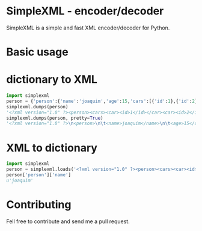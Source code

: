 SimpleXML - encoder/decoder
======================

SimpleXML is a simple and fast XML encoder/decoder for Python.

# Basic usage

# dictionary to XML

```python
import simplexml
person = {'person':{'name':'joaquim','age':15,'cars':[{'id':1},{'id':2}]}}
simplexml.dumps(person)
'<?xml version="1.0" ?><person><cars><car><id>1</id></car><car><id>2</id></car></cars><age>15</age><name>joaquim></name></person>'
simplexml.dumps(person, pretty=True)
'<?xml version="1.0" ?>\n<person>\n\t<name>joaquim</name>\n\t<age>15</age>\n\t<cars>\n\t\t<car>\n\t\t\t<id>1</id>\n\t\t</car>\n\t\t<car>\n\t\t\t<id>2</id>\n\t\t</car>\n\t</cars>\n</person>\n'

```

# XML to dictionary

```python
import simplexml
person = simplexml.loads('<?xml version="1.0" ?><person><cars><car><id>1</id></car><car><id>2</id></car></cars><age>15</age><name>joaquim</name></person>')
person['person']['name']
u'joaquim'
```

# Contributing

Fell free to contribute and send me a pull request.
